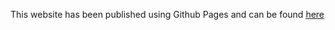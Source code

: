 This website has been published using Github Pages and can be found [here](https://nawajish.github.io/wmio-demo-website/)
